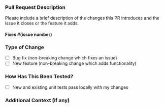 ### Pull Request Description

Please include a brief description of the changes this PR introduces and the issue it closes or the feature it adds.

#### Fixes #(issue number)

### Type of Change

- [ ] Bug fix (non-breaking change which fixes an issue)
- [ ] New feature (non-breaking change which adds functionality)

### How Has This Been Tested?
- [ ] New and existing unit tests pass locally with my changes


### Additional Context (if any)
